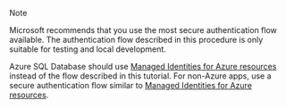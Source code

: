 > [!NOTE]
> Microsoft recommends that you use the most secure authentication flow available. The authentication flow described in this procedure is only suitable for testing and local development.
>
> Azure SQL Database should use [Managed Identities for Azure resources](/sql/connect/ado-net/sql/azure-active-directory-authentication#using-managed-identity-authentication) instead of the flow described in this tutorial. For non-Azure apps, use a secure authentication flow similar to [Managed Identities for Azure resources](/sql/connect/ado-net/sql/azure-active-directory-authentication#using-managed-identity-authentication).
